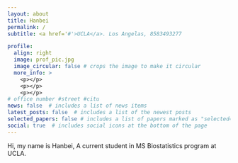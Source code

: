```yaml
---
layout: about
title: Hanbei
permalink: /
subtitle: <a href='#'>UCLA</a>. Los Angelas, 8583493277

profile:
  align: right
  image: prof_pic.jpg
  image_circular: false # crops the image to make it circular
  more_info: >
    <p></p> 
    <p></p>
    <p></p>
# office number #street #citu
news: false  # includes a list of news items
latest_posts: false  # includes a list of the newest posts
selected_papers: false # includes a list of papers marked as "selected={true}"
social: true  # includes social icons at the bottom of the page
---
```


Hi, my name is Hanbei, A current student in MS Biostatistics program at UCLA.